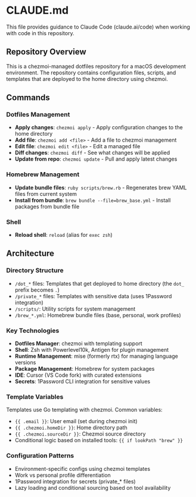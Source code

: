 # CLAUDE.md

This file provides guidance to Claude Code (claude.ai/code) when working with code in this repository.

## Repository Overview

This is a chezmoi-managed dotfiles repository for a macOS development environment. The repository contains configuration files, scripts, and templates that are deployed to the home directory using chezmoi.

## Commands

### Dotfiles Management

- **Apply changes**: `chezmoi apply` - Apply configuration changes to the home directory
- **Add file**: `chezmoi add <file>` - Add a file to chezmoi management
- **Edit file**: `chezmoi edit <file>` - Edit a managed file
- **Diff changes**: `chezmoi diff` - See what changes will be applied
- **Update from repo**: `chezmoi update` - Pull and apply latest changes

### Homebrew Management

- **Update bundle files**: `ruby scripts/brew.rb` - Regenerates brew YAML files from current system
- **Install from bundle**: `brew bundle --file=brew_base.yml` - Install packages from bundle file

### Shell

- **Reload shell**: `reload` (alias for `exec zsh`)

## Architecture

### Directory Structure

- `/dot_*` files: Templates that get deployed to home directory (the `dot_` prefix becomes `.`)
- `/private_*` files: Templates with sensitive data (uses 1Password integration)
- `/scripts/`: Utility scripts for system management
- `/brew_*.yml`: Homebrew bundle files (base, personal, work profiles)

### Key Technologies

- **Dotfiles Manager**: chezmoi with templating support
- **Shell**: Zsh with Powerlevel10k, Antigen for plugin management
- **Runtime Management**: mise (formerly rtx) for managing language versions
- **Package Management**: Homebrew for system packages
- **IDE**: Cursor (VS Code fork) with curated extensions
- **Secrets**: 1Password CLI integration for sensitive values

### Template Variables

Templates use Go templating with chezmoi. Common variables:

- `{{ .email }}`: User email (set during chezmoi init)
- `{{ .chezmoi.homeDir }}`: Home directory path
- `{{ .chezmoi.sourceDir }}`: Chezmoi source directory
- Conditional logic based on installed tools: `{{ if lookPath "brew" }}`

### Configuration Patterns

- Environment-specific configs using chezmoi templates
- Work vs personal profile differentiation
- 1Password integration for secrets (private\_\* files)
- Lazy loading and conditional sourcing based on tool availability
